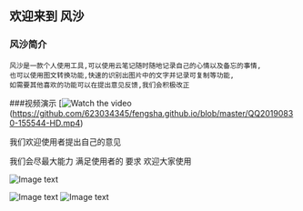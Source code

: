 ## 欢迎来到 风沙


### 风沙简介

    风沙是一款个人使用工具,可以使用云笔记随时随地记录自己的心情以及备忘的事情,
    也可以使用图文转换功能,快速的识别出图片中的文字并记录可复制等功能,
    如需要其他喜欢的功能可以在提出意见反馈,我们会积极改正


###视频演示
[![Watch the video](https://github.com/623034345/fengsha.github.io/blob/master/Simulator%20Screen%20Shot%20-%20iPhone%20Xʀ%20-%202019-08-30%20at%2014.15.00.png)(https://github.com/623034345/fengsha.github.io/blob/master/QQ20190830-155544-HD.mp4)



我们欢迎使用者提出自己的意见

我们会尽最大能力
满足使用者的
要求
欢迎大家使用

![Image text](https://github.com/623034345/fengsha.github.io/blob/master/Simulator%20Screen%20Shot%20-%20iPhone%20Xʀ%20-%202019-08-30%20at%2014.15.00.png)

![Image text](https://github.com/623034345/fengsha.github.io/blob/master/Simulator%20Screen%20Shot%20-%20iPhone%20Xʀ%20-%202019-08-30%20at%2014.22.08.png)
![Image text](https://github.com/623034345/fengsha.github.io/blob/master/Simulator%20Screen%20Shot%20-%20iPhone%20Xʀ%20-%202019-08-30%20at%2015.53.34.png)
